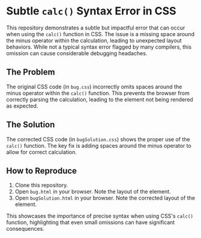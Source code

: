 # Subtle `calc()` Syntax Error in CSS

This repository demonstrates a subtle but impactful error that can occur when using the `calc()` function in CSS.  The issue is a missing space around the minus operator within the calculation, leading to unexpected layout behaviors. While not a typical syntax error flagged by many compilers, this omission can cause considerable debugging headaches.

## The Problem

The original CSS code (in `bug.css`) incorrectly omits spaces around the minus operator within the `calc()` function.  This prevents the browser from correctly parsing the calculation, leading to the element not being rendered as expected.

## The Solution

The corrected CSS code (in `bugSolution.css`) shows the proper use of the `calc()` function. The key fix is adding spaces around the minus operator to allow for correct calculation.

## How to Reproduce

1. Clone this repository.
2. Open `bug.html` in your browser. Note the layout of the element.
3. Open `bugSolution.html` in your browser. Note the corrected layout of the element.

This showcases the importance of precise syntax when using CSS's `calc()` function, highlighting that even small omissions can have significant consequences.